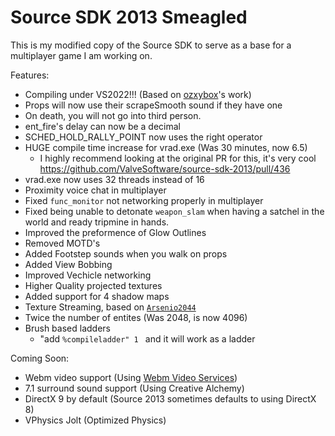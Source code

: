 # Source SDK 2013 Smeagled 
This is my modified copy of the Source SDK to serve as a base for a multiplayer game I am working on.

Features:
* Compiling under VS2022!!! (Based on [ozxybox](https://github.com/Source-SDK-Resources/source-sdk-vs2022)'s work)
* Props will now use their scrapeSmooth sound if they have one
* On death, you will not go into third person.
* ent_fire's delay can now be a decimal
* SCHED_HOLD_RALLY_POINT now uses the right operator
* HUGE compile time increase for vrad.exe (Was 30 minutes, now 6.5)
  * I highly recommend looking at the original PR for this, it's very cool https://github.com/ValveSoftware/source-sdk-2013/pull/436   
* vrad.exe now uses 32 threads instead of 16
* Proximity voice chat in multiplayer
* Fixed <code>func_monitor</code> not networking properly in multiplayer
* Fixed being unable to detonate <code>weapon_slam</code> when having a satchel in the world and ready tripmine in hands.
* Improved the preformence of Glow Outlines
* Removed MOTD's 
* Added Footstep sounds when you walk on props
* Added View Bobbing
* Improved Vechicle networking
* Higher Quality projected textures
* Added support for 4 shadow maps
* Texture Streaming, based on <code>[Arsenio2044](https://github.com/Arsenio2044/arsenio-src/tree/Arsenio-2023-engine)</code>
* Twice the number of entites (Was 2048, is now 4096)
* Brush based ladders
  * "add <code>%compileladder" 1 </code> and it will work as a ladder    

Coming Soon: 
* Webm video support (Using [Webm Video Services](https://github.com/nooodles-ahh/video_services/tree/master))
* 7.1 surround sound support (Using Creative Alchemy)
* DirectX 9 by default (Source 2013 sometimes defaults to using DirectX 8) 
* VPhysics Jolt (Optimized Physics)  
